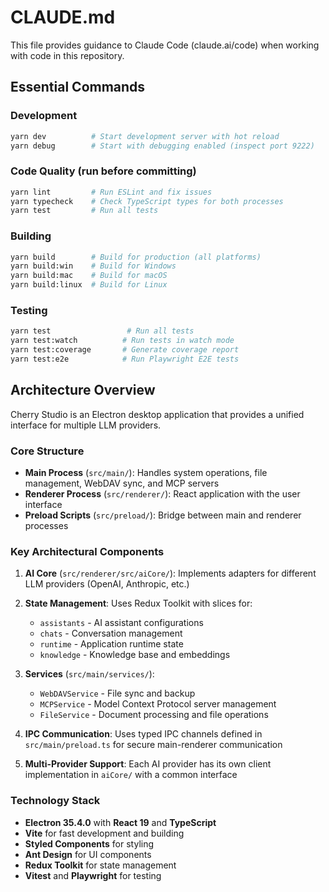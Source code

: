 # CLAUDE.md

This file provides guidance to Claude Code (claude.ai/code) when working with code in this repository.

## Essential Commands

### Development

```bash
yarn dev          # Start development server with hot reload
yarn debug        # Start with debugging enabled (inspect port 9222)
```

### Code Quality (run before committing)

```bash
yarn lint         # Run ESLint and fix issues
yarn typecheck    # Check TypeScript types for both processes
yarn test         # Run all tests
```

### Building

```bash
yarn build        # Build for production (all platforms)
yarn build:win    # Build for Windows
yarn build:mac    # Build for macOS
yarn build:linux  # Build for Linux
```

### Testing

```bash
yarn test                 # Run all tests
yarn test:watch          # Run tests in watch mode
yarn test:coverage       # Generate coverage report
yarn test:e2e            # Run Playwright E2E tests
```

## Architecture Overview

Cherry Studio is an Electron desktop application that provides a unified interface for multiple LLM providers.

### Core Structure

- **Main Process** (`src/main/`): Handles system operations, file management, WebDAV sync, and MCP servers
- **Renderer Process** (`src/renderer/`): React application with the user interface
- **Preload Scripts** (`src/preload/`): Bridge between main and renderer processes

### Key Architectural Components

1. **AI Core** (`src/renderer/src/aiCore/`): Implements adapters for different LLM providers (OpenAI, Anthropic, etc.)

2. **State Management**: Uses Redux Toolkit with slices for:

   - `assistants` - AI assistant configurations
   - `chats` - Conversation management
   - `runtime` - Application runtime state
   - `knowledge` - Knowledge base and embeddings

3. **Services** (`src/main/services/`):

   - `WebDAVService` - File sync and backup
   - `MCPService` - Model Context Protocol server management
   - `FileService` - Document processing and file operations

4. **IPC Communication**: Uses typed IPC channels defined in `src/main/preload.ts` for secure main-renderer communication

5. **Multi-Provider Support**: Each AI provider has its own client implementation in `aiCore/` with a common interface

### Technology Stack

- **Electron 35.4.0** with **React 19** and **TypeScript**
- **Vite** for fast development and building
- **Styled Components** for styling
- **Ant Design** for UI components
- **Redux Toolkit** for state management
- **Vitest** and **Playwright** for testing
